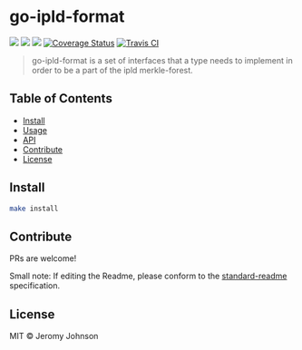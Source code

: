 go-ipld-format
==================

[![](https://img.shields.io/badge/made%20by-Protocol%20Labs-blue.svg?style=flat-square)](http://ipn.io)
[![](https://img.shields.io/badge/project-IPFS-blue.svg?style=flat-square)](http://ipfs.io/)
[![](https://img.shields.io/badge/freenode-%23ipfs-blue.svg?style=flat-square)](http://webchat.freenode.net/?channels=%23ipfs)
[![Coverage Status](https://coveralls.io/repos/github/ipfs/go-ipld-format/badge.svg?branch=master)](https://coveralls.io/github/ipfs/go-ipld-format?branch=master)
[![Travis CI](https://travis-ci.org/ipfs/go-ipld-format.svg?branch=master)](https://travis-ci.org/ipfs/go-ipld-format)

> go-ipld-format is a set of interfaces that a type needs to implement in order to be a part of the ipld merkle-forest.


## Table of Contents

- [Install](#install)
- [Usage](#usage)
- [API](#api)
- [Contribute](#contribute)
- [License](#license)

## Install

```sh
make install
```

## Contribute

PRs are welcome!

Small note: If editing the Readme, please conform to the [standard-readme](https://github.com/RichardLitt/standard-readme) specification.

## License

MIT © Jeromy Johnson

